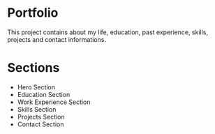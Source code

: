 # Portfolio
This project contains about my life, education, past experience, skills, projects and contact informations.

# Sections
- Hero Section
- Education Section
- Work Experience Section
- Skills Section
- Projects Section
- Contact Section